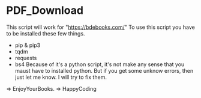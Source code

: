 # PDF_Download

This script will work for "https://bdebooks.com/" 
To use this script you have to be installed these few things.
- pip & pip3
- tqdm
- requests
- bs4
Because of it's a python script, it's not make any sense that you maust have to installed python. But if you get some unknow errors, then just let me know. I will try to fix them. 

=> EnjoyYourBooks.
=> HappyCoding

